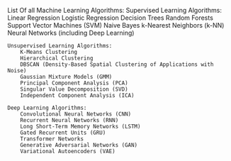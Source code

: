 List Of all Machine Learning Algorithms:
    Supervised Learning Algorithms:
        Linear Regression
        Logistic Regression
        Decision Trees
        Random Forests
        Support Vector Machines (SVM)
        Naive Bayes
        k-Nearest Neighbors (k-NN)
        Neural Networks (including Deep Learning)

    Unsupervised Learning Algorithms:
        K-Means Clustering
        Hierarchical Clustering
        DBSCAN (Density-Based Spatial Clustering of Applications with Noise)
        Gaussian Mixture Models (GMM)
        Principal Component Analysis (PCA)
        Singular Value Decomposition (SVD)
        Independent Component Analysis (ICA)
        
    Deep Learning Algorithms:
        Convolutional Neural Networks (CNN)
        Recurrent Neural Networks (RNN)
        Long Short-Term Memory Networks (LSTM)
        Gated Recurrent Units (GRU)
        Transformer Networks
        Generative Adversarial Networks (GAN)
        Variational Autoencoders (VAE)